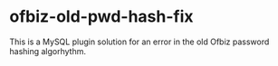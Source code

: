 ofbiz-old-pwd-hash-fix
======================

This is a MySQL plugin solution for an error in the old Ofbiz password hashing algorhythm.
